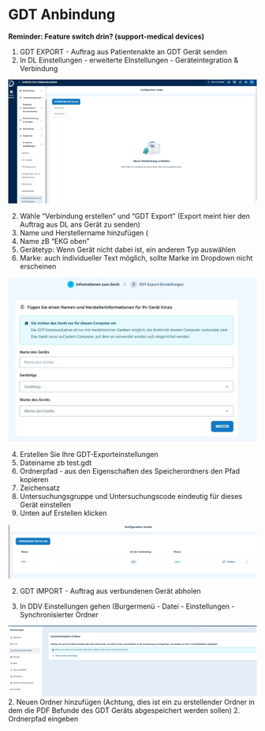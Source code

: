 ﻿# GDT Anbindung 
**Reminder: Feature switch drin? (support-medical devices)**  

1. GDT EXPORT - Auftrag aus Patientenakte an GDT Gerät senden  
1. In DL Einstellungen - erweiterte EInstellungen - Geräteintegration & Verbindung  

![](images/Aspose.Words.72ea9b5e-6be9-45db-b389-3ee391d3af60.001.jpeg)



2. Wähle “Verbindung erstellen” und “GDT Export” (Export meint hier den Auftrag aus DL ans Gerät zu senden)  
2. Name und Herstellername hinzufügen ( 
1. Name zB “EKG oben” 
1. Gerätetyp: Wenn Gerät nicht dabei ist, ein anderen Typ auswählen 
1. Marke: auch individueller Text möglich, sollte Marke im Dropdown nicht erscheinen  

![](images/Aspose.Words.72ea9b5e-6be9-45db-b389-3ee391d3af60.002.jpeg)

4. Erstellen Sie Ihre GDT-Exporteinstellungen 
1. Dateiname zb test.gdt 
1. Ordnerpfad - aus den Eigenschaften des Speicherordners den Pfad kopieren   
1. Zeichensatz  
1. Untersuchungsgruppe und Untersuchungscode eindeutig für dieses Gerät einstellen  
5. Unten auf Erstellen klicken 

![](images/Aspose.Words.72ea9b5e-6be9-45db-b389-3ee391d3af60.003.jpeg)

2. GDT IMPORT - Auftrag aus verbundenen Gerät abholen
   
1. In DDV Einstellungen gehen (Burgermenü - Datei - Einstellungen - Synchronisierter Ordner  

![](images/Aspose.Words.72ea9b5e-6be9-45db-b389-3ee391d3af60.004.jpeg)
2. Neuen Ordner hinzufügen (Achtung, dies ist ein zu erstellender Ordner in dem die PDF Befunde des GDT Geräts abgespeichert werden sollen) 
2. Ordnerpfad eingeben  


